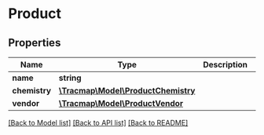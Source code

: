 # Product

## Properties
Name | Type | Description | Notes
------------ | ------------- | ------------- | -------------
**name** | **string** |  | [optional] 
**chemistry** | [**\Tracmap\Model\ProductChemistry**](ProductChemistry.md) |  | [optional] 
**vendor** | [**\Tracmap\Model\ProductVendor**](ProductVendor.md) |  | [optional] 

[[Back to Model list]](../README.md#documentation-for-models) [[Back to API list]](../README.md#documentation-for-api-endpoints) [[Back to README]](../README.md)


